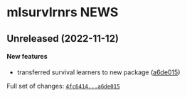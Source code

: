 # mlsurvlrnrs NEWS

## Unreleased (2022-11-12)

#### New features

-   transferred survival learners to new package
    ([a6de015](https://github.com/kapsner/mlsurvlrnrs/tree/a6de015f165d11be49859b5b99bab71b4163b324))

Full set of changes:
[`4fc6414...a6de015`](https://github.com/kapsner/mlsurvlrnrs/compare/4fc6414...a6de015)
